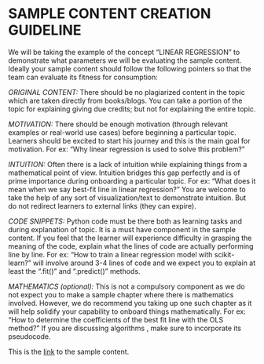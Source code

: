 ﻿# SAMPLE CONTENT CREATION GUIDELINE 


We will be taking the example of the concept “LINEAR REGRESSION” to demonstrate what parameters we will be evaluating the sample content. Ideally your sample content should follow the following pointers so that the team can evaluate its fitness for consumption:

_ORIGINAL CONTENT:_ There should be no plagiarized content in the topic which are taken directly from books/blogs. You can take a portion of the topic for explaining giving due credits; but not for explaining the entire topic.

_MOTIVATION:_ There should be enough motivation (through relevant examples or real-world use cases) before beginning a particular topic. Learners should be excited to start his journey and this is the main goal for motivation. For ex: “Why linear regression is used to solve this problem?” 

_INTUITION:_ Often there is a lack of intuition while explaining things from a mathematical point of view. Intuition bridges this gap perfectly and is of prime importance during onboarding a particular topic. For ex: “What does it mean when we say best-fit line in linear regression?” You are welcome to take the help of any sort of visualization/text to demonstrate intuition. But do not redirect learners to external links (they can expire). 

_CODE SNIPPETS:_ Python code must be there both as learning tasks and during explanation of topic. It is a must have component in the sample content. If you feel that the learner will experience difficulty in grasping the meaning of the code, explain what the lines of code are actually performing line by line. For ex: “How to train a linear regression model with scikit-learn?” will involve around 3-4 lines of code and we expect you to explain at least the “.fit()” and “.predict()” methods.

_MATHEMATICS (optional):_ This is not a compulsory component as we do not expect you to make a sample chapter where there is mathematics involved. However, we do recommend you taking up one such chapter as it will help solidify your capability to onboard things mathematically. For ex: “How to determine the coefficients of the best fit line with the OLS method?” If you are discussing algorithms , make sure to incorporate its pseudocode.
   

This is the [link](https://github.com/commit-live-students/content_creator/blob/master/linear_regression_concept/notebooks/linear_regression_sample_notebook.ipynb) to the sample content.  
